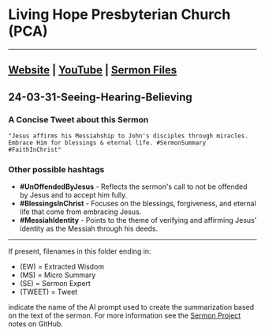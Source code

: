 # Living Hope Presbyterian Church (PCA)

___

## [Website](https://www.livinghopepresbyterian.org/) | [YouTube](https://www.youtube.com/@LivingHopePresbyterianChurch) | [Sermon Files](https://github.com/jobian-ai/LHP-Sermons/tree/main/sermons/2024/24-03-31)

## 24-03-31-Seeing-Hearing-Believing

### A Concise Tweet about this Sermon

```"Jesus affirms his Messiahship to John's disciples through miracles. Embrace Him for blessings & eternal life. #SermonSummary #FaithInChrist"```

### Other possible hashtags

- **#UnOffendedByJesus** - Reflects the sermon's call to not be offended by Jesus and to accept him fully.
- **#BlessingsInChrist** - Focuses on the blessings, forgiveness, and eternal life that come from embracing Jesus.
- **#MessiahIdentity** - Points to the theme of verifying and affirming Jesus' identity as the Messiah through his deeds.
___

If present, filenames in this folder ending in:

- (EW) = Extracted Wisdom
- (MS) = Micro Summary
- (SE) =  Sermon Expert
- (TWEET) = Tweet

indicate the name of the AI prompt used to create the summarization based on the text of the sermon.  For more information see the [Sermon Project](https://github.com/jobian-ai/LHP-Sermons/tree/main) notes on GitHub.